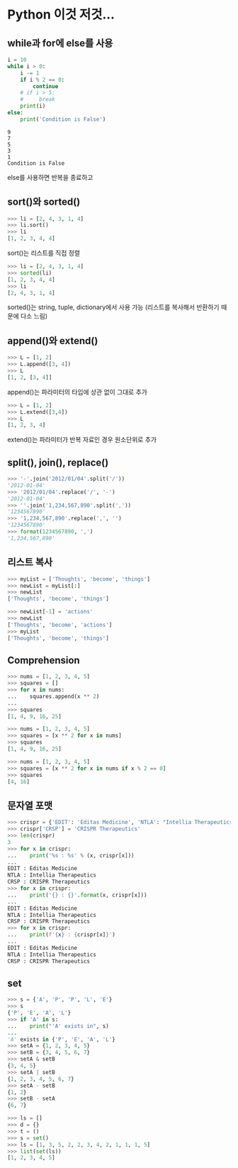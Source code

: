 # Python 이것 저것...

## while과 for에 else를 사용
```python
i = 10
while i > 0:
    i -= 1
    if i % 2 == 0:
        continue
    # if i > 5:
    #     break
    print(i)
else:
    print('Condition is False')
```

```
9
7
5
3
1
Condition is False
```
else를 사용하면 반복을 종료하고 

## sort()와 sorted()
```python
>>> li = [2, 4, 3, 1, 4]
>>> li.sort()
>>> li
[1, 2, 3, 4, 4]
```
sort()는 리스트를 직접 정렬

```python
>>> li = [2, 4, 3, 1, 4]
>>> sorted(li)
[1, 2, 3, 4, 4]
>>> li
[2, 4, 3, 1, 4]
```
sorted()는 string, tuple, dictionary에서 사용 가능 (리스트를 복사해서 반환하기 때문에 다소 느림)

## append()와 extend()
```python
>>> L = [1, 2]
>>> L.append([3, 4])
>>> L
[1, 2, [3, 4]]
```
append()는 파라미터의 타입에 상관 없이 그대로 추가

```python
>>> L = [1, 2]
>>> L.extend([3,4])
>>> L
[1, 2, 3, 4]
```
extend()는 파라미터가 반복 자료인 경우 원소단위로 추가

## split(), join(), replace()
```python
>>> '-'.join('2012/01/04'.split('/'))
'2012-01-04'
>>> '2012/01/04'.replace('/', '-')
'2012-01-04'
>>> ''.join('1,234,567,890'.split(','))
'1234567890'
>>> '1,234,567,890'.replace(',', '')
'1234567890'
>>> format(1234567890, ',')
'1,234,567,890'
```

## 리스트 복사
```python
>>> myList = ['Thoughts', 'become', 'things']
>>> newList = myList[:]
>>> newList
['Thoughts', 'become', 'things']

>>> newList[-1] = 'actions'
>>> newList
['Thoughts', 'become', 'actions']
>>> myList
['Thoughts', 'become', 'things']
```

## Comprehension
```python
>>> nums = [1, 2, 3, 4, 5]
>>> squares = []
>>> for x in nums:
...    squares.append(x ** 2)
...    
>>> squares
[1, 4, 9, 16, 25]
```

```python
>>> nums = [1, 2, 3, 4, 5]
>>> squares = [x ** 2 for x in nums]
>>> squares
[1, 4, 9, 16, 25]
```

```python
>>> nums = [1, 2, 3, 4, 5]
>>> squares = [x ** 2 for x in nums if x % 2 == 0]
>>> squares
[4, 16]
```

## 문자열 포맷
```python
>>> crispr = {'EDIT': 'Editas Medicine', 'NTLA': "Intellia Therapeutics"}
>>> crispr['CRSP'] = 'CRISPR Therapeutics'
>>> len(crispr)
3
>>> for x in crispr:
...    print('%s : %s' % (x, crispr[x]))
...    
EDIT : Editas Medicine
NTLA : Intellia Therapeutics
CRSP : CRISPR Therapeutics
>>> for x in crispr:
...    print('{} : {}'.format(x, crispr[x]))
...    
EDIT : Editas Medicine
NTLA : Intellia Therapeutics
CRSP : CRISPR Therapeutics
>>> for x in crispr:
...    print(f'{x} : {crispr[x]}')
...    
EDIT : Editas Medicine
NTLA : Intellia Therapeutics
CRSP : CRISPR Therapeutics
```

## set
```python
>>> s = {'A', 'P', 'P', 'L', 'E'}
>>> s
{'P', 'E', 'A', 'L'}
>>> if 'A' in s:
...    print("'A' exists in", s)
...    
'A' exists in {'P', 'E', 'A', 'L'}
>>> setA = {1, 2, 3, 4, 5}
>>> setB = {3, 4, 5, 6, 7}
>>> setA & setB
{3, 4, 5}
>>> setA | setB
{1, 2, 3, 4, 5, 6, 7}
>>> setA - setB
{1, 2}
>>> setB - setA
{6, 7}
```

```python
>>> ls = []
>>> d = {}
>>> t = ()
>>> s = set()
>>> ls = [1, 3, 5, 2, 2, 3, 4, 2, 1, 1, 1, 5]
>>> list(set(ls))
[1, 2, 3, 4, 5]
```